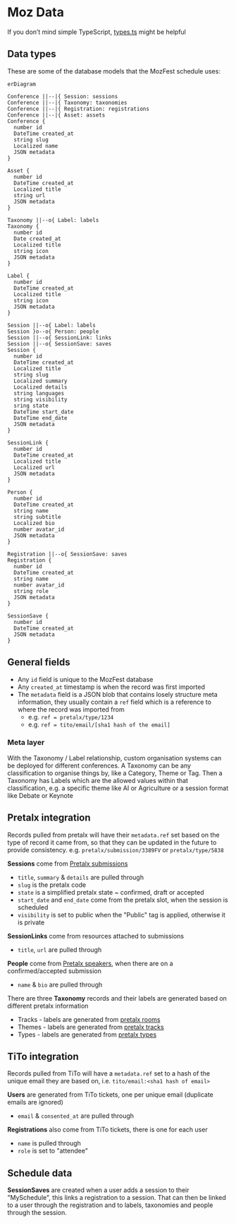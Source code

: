 # Moz Data

If you don’t mind simple TypeScript, [types.ts](https://github.com/digitalinteraction/deconf/blob/api-server/api-server/source/lib/types.ts) might be helpful

## Data types

These are some of the database models that the MozFest schedule uses:

```mermaid
erDiagram

Conference ||--|{ Session: sessions
Conference ||--|{ Taxonomy: taxonomies
Conference ||--|{ Registration: registrations
Conference ||--|{ Asset: assets
Conference {
  number id
  DateTime created_at
  string slug
  Localized name
  JSON metadata
}

Asset {
  number id
  DateTime created_at
  Localized title
  string url
  JSON metadata
}

Taxonomy ||--o{ Label: labels
Taxonomy {
  number id
  Date created_at
  Localized title
  string icon
  JSON metadata
}

Label {
  number id
  DateTime created_at
  Localized title
  string icon
  JSON metadata
}

Session ||--o{ Label: labels
Session }o--o{ Person: people
Session ||--o{ SessionLink: links
Session ||--o{ SessionSave: saves
Session {
  number id
  DateTime created_at
  Localized title
  string slug
  Localized summary
  Localized details
  string languages
  string visibility
  sring state
  DateTime start_date
  DateTime end_date
  JSON metadata
}

SessionLink {
  number id
  DateTime created_at
  Localized title
  Localized url
  JSON metadata
}

Person {
  number id
  DateTime created_at
  string name
  string subtitle
  Localized bio
  number avatar_id
  JSON metadata
}

Registration ||--o{ SessionSave: saves
Registration {
  number id
  DateTime created_at
  string name
  number avatar_id
  string role
  JSON metadata
}

SessionSave {
  number id
  DateTime created_at
  JSON metadata
}
```

## General fields

- Any `id` field is unique to the MozFest database
- Any `created_at` timestamp is when the record was first imported
- The `metadata` field is a JSON blob that contains losely structure meta information,
  they usually contain a `ref` field which is a reference to where the record was imported from
  - e.g. `ref = pretalx/type/1234`
  - e.g. `ref = tito/email/[sha1 hash of the email]`

### Meta layer

With the Taxonomy / Label relationship, custom organisation systems can be deployed for different conferences.
A Taxonomy can be any classification to organise things by, like a Category, Theme or Tag.
Then a Taxonomy has Labels which are the allowed values within that classification, e.g. a specific theme like AI or Agriculture or a session format like Debate or Keynote

## Pretalx integration

Records pulled from pretalx will have their `metadata.ref` set based on the type of record it came from,
so that they can be updated in the future to provide consistency. e.g. `pretalx/submission/3389FV` or `pretalx/type/5838`

**Sessions** come from [Pretalx submissions](https://pretalx.com/orga/event/mozilla-festival-2025/submissions/)

- `title`, `summary` & `details` are pulled through
- `slug` is the pretalx code
- `state` is a simplified pretalx state ~ confirmed, draft or accepted
- `start_date` and `end_date` come from the pretalx slot, when the session is scheduled
- `visibility` is set to public when the "Public" tag is applied, otherwise it is private

**SessionLinks** come from resources attached to submissions

- `title`, `url` are pulled through

**People** come from [Pretalx speakers](https://pretalx.com/orga/event/mozilla-festival-2025/speakers/), when there are on a confirmed/accepted submission

- `name` & `bio` are pulled through

There are three **Taxonomy** records and their labels are generated based on different pretalx information

- Tracks - labels are generated from [pretalx rooms](https://pretalx.com/orga/event/mozilla-festival-2025/schedule/rooms/)
- Themes - labels are generated from [pretalx tracks](https://pretalx.com/orga/event/mozilla-festival-2025/cfp/tracks/)
- Types - labels are generated from [pretalx types](https://pretalx.com/orga/event/mozilla-festival-2025/cfp/types/)

## TiTo integration

Records pulled from TiTo will have a `metadata.ref` set to a hash of the unique email they are based on, i.e. `tito/email:<sha1 hash of email>`

**Users** are generated from TiTo tickets, one per unique email (duplicate emails are ignored)

- `email` & `consented_at` are pulled through

**Registrations** also come from TiTo tickets, there is one for each user

- `name` is pulled through
- `role` is set to "attendee"

## Schedule data

**SessionSaves** are created when a user adds a session to their "MySchedule",
this links a registration to a session. That can then be linked to a user through the registration
and to labels, taxonomies and people through the session.
